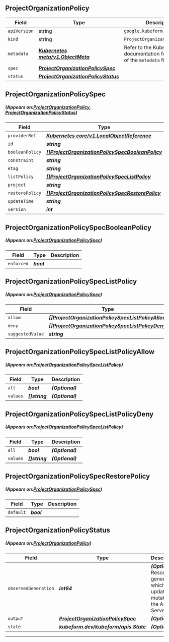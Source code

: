 ## ProjectOrganizationPolicy
| Field | Type | Description |
| ------ | ----- | ----------- |
| `apiVersion` | string | `google.kubeform.com/v1alpha1` |
|    `kind` | string | `ProjectOrganizationPolicy` |
| `metadata` | ***[Kubernetes meta/v1.ObjectMeta](https://kubernetes.io/docs/reference/generated/kubernetes-api/v1.13/#objectmeta-v1-meta)***|Refer to the Kubernetes API documentation for the fields of the `metadata` field.|
| `spec` | ***[ProjectOrganizationPolicySpec](#ProjectOrganizationPolicySpec)***||
| `status` | ***[ProjectOrganizationPolicyStatus](#ProjectOrganizationPolicyStatus)***||
## ProjectOrganizationPolicySpec
##### (Appears on:[ProjectOrganizationPolicy](#ProjectOrganizationPolicy), [ProjectOrganizationPolicyStatus](#ProjectOrganizationPolicyStatus))
| Field | Type | Description |
| ------ | ----- | ----------- |
| `providerRef` | ***[Kubernetes core/v1.LocalObjectReference](https://kubernetes.io/docs/reference/generated/kubernetes-api/v1.13/#localobjectreference-v1-core)***||
| `id` | ***string***||
| `booleanPolicy` | ***[[]ProjectOrganizationPolicySpecBooleanPolicy](#ProjectOrganizationPolicySpecBooleanPolicy)***| ***(Optional)*** |
| `constraint` | ***string***||
| `etag` | ***string***| ***(Optional)*** |
| `listPolicy` | ***[[]ProjectOrganizationPolicySpecListPolicy](#ProjectOrganizationPolicySpecListPolicy)***| ***(Optional)*** |
| `project` | ***string***||
| `restorePolicy` | ***[[]ProjectOrganizationPolicySpecRestorePolicy](#ProjectOrganizationPolicySpecRestorePolicy)***| ***(Optional)*** |
| `updateTime` | ***string***| ***(Optional)*** |
| `version` | ***int***| ***(Optional)*** |
## ProjectOrganizationPolicySpecBooleanPolicy
##### (Appears on:[ProjectOrganizationPolicySpec](#ProjectOrganizationPolicySpec))
| Field | Type | Description |
| ------ | ----- | ----------- |
| `enforced` | ***bool***||
## ProjectOrganizationPolicySpecListPolicy
##### (Appears on:[ProjectOrganizationPolicySpec](#ProjectOrganizationPolicySpec))
| Field | Type | Description |
| ------ | ----- | ----------- |
| `allow` | ***[[]ProjectOrganizationPolicySpecListPolicyAllow](#ProjectOrganizationPolicySpecListPolicyAllow)***| ***(Optional)*** |
| `deny` | ***[[]ProjectOrganizationPolicySpecListPolicyDeny](#ProjectOrganizationPolicySpecListPolicyDeny)***| ***(Optional)*** |
| `suggestedValue` | ***string***| ***(Optional)*** |
## ProjectOrganizationPolicySpecListPolicyAllow
##### (Appears on:[ProjectOrganizationPolicySpecListPolicy](#ProjectOrganizationPolicySpecListPolicy))
| Field | Type | Description |
| ------ | ----- | ----------- |
| `all` | ***bool***| ***(Optional)*** |
| `values` | ***[]string***| ***(Optional)*** |
## ProjectOrganizationPolicySpecListPolicyDeny
##### (Appears on:[ProjectOrganizationPolicySpecListPolicy](#ProjectOrganizationPolicySpecListPolicy))
| Field | Type | Description |
| ------ | ----- | ----------- |
| `all` | ***bool***| ***(Optional)*** |
| `values` | ***[]string***| ***(Optional)*** |
## ProjectOrganizationPolicySpecRestorePolicy
##### (Appears on:[ProjectOrganizationPolicySpec](#ProjectOrganizationPolicySpec))
| Field | Type | Description |
| ------ | ----- | ----------- |
| `default` | ***bool***||
## ProjectOrganizationPolicyStatus
##### (Appears on:[ProjectOrganizationPolicy](#ProjectOrganizationPolicy))
| Field | Type | Description |
| ------ | ----- | ----------- |
| `observedGeneration` | ***int64***| ***(Optional)*** Resource generation, which is updated on mutation by the API Server.|
| `output` | ***[ProjectOrganizationPolicySpec](#ProjectOrganizationPolicySpec)***| ***(Optional)*** |
| `state` | ***kubeform.dev/kubeform/apis.State***| ***(Optional)*** |
---
